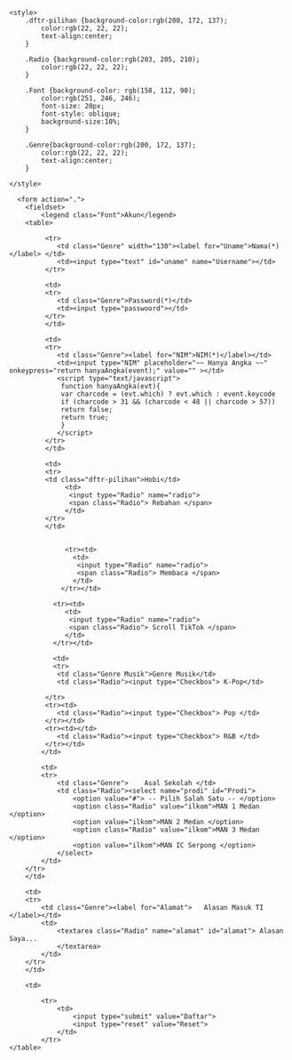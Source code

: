 <html lang="en">
<head>
    <meta charset="UTF-8">
    <meta name="viewport" content="width=device-width, initial-scale=1.0">
    <title>Tugas 2</title>

    <style>
        .dftr-pilihan {background-color:rgb(200, 172, 137);
            color:rgb(22, 22, 22);
            text-align:center;  
        }

        .Radio {background-color:rgb(203, 205, 210);
            color:rgb(22, 22, 22);
        }

        .Font {background-color: rgb(158, 112, 90);
            color:rgb(251, 246, 246);
            font-size: 20px;
            font-style: oblique;
            background-size:10%;
        }

        .Genre{background-color:rgb(200, 172, 137);
            color:rgb(22, 22, 22);
            text-align:center;
        }

    </style>
</head>
<body>

      <form action=".">
        <fieldset>
            <legend class="Font">Akun</legend>
        <table>
            
             <tr>
                <td class="Genre" width="130"><label for="Uname">Nama(*)</label> </td>
                <td><input type="text" id="uname" name="Username"></td>
             </tr>
             
             <td>
             <tr>
                <td class="Genre">Password(*)</td>
                <td><input type="passwoord"></td>
             </tr>
             </td>

             <td>
             <tr>
                <td class="Genre"><label for="NIM">NIM(*)</label></td>
                <td><input type="NIM" placeholder="~~ Hanya Angka ~~" onkeypress="return hanyaAngka(event);" value="" ></td>
                <script type="text/javascript">
                 function hanyaAngka(evt){
                 var charcode = (evt.which) ? evt.which : event.keycode
                 if (charcode > 31 && (charcode < 48 || charcode > 57))
                 return false;
                 return true;
                 }
                </script>
             </tr>
             </td>

             <td>
             <tr>
             <td class="dftr-pilihan">Hobi</td>            
                  <td>
                   <input type="Radio" name="radio">
                   <span class="Radio"> Rebahan </span>
                  </td>
             </tr>  
             </td>   
                  

                  <tr><td>
                    <td>
                     <input type="Radio" name="radio">
                     <span class="Radio"> Membaca </span>
                    </td>
                 </tr></td>
   
               <tr><td>
                  <td>
                   <input type="Radio" name="radio">
                   <span class="Radio"> Scroll TikTok </span>
                  </td>
               </tr></td>

               <td>
               <tr>
                <td class="Genre Musik">Genre Musik</td>
                <td class="Radio"><input type="Checkbox"> K-Pop</td>
                
             </tr>
             <tr><td>
                <td class="Radio"><input type="Checkbox"> Pop </td>
             </tr></td>
             <tr><td></td>
                <td class="Radio"><input type="Checkbox"> R&B </td>
             </tr></td>
            </td>

            <td>
            <tr>
                <td class="Genre">    Asal Sekolah </td>
                <td class="Radio"><select name="prodi" id="Prodi">
                    <option value="#"> -- Pilih Salah Satu -- </option>
                    <option class="Radio" value="ilkom">MAN 1 Medan </option>
                    <option value="ilkom">MAN 2 Medan </option>
                    <option class="Radio" value="ilkom">MAN 3 Medan </option>
                    <option value="ilkom">MAN IC Serpong </option>
                </select>
            </td> 
        </tr>
        </td>

        <td>
        <tr>
            <td class="Genre"><label for="Alamat">   Alasan Masuk TI   </label></td>
            <td>
                <textarea class="Radio" name="alamat" id="alamat"> Alasan Saya...
                </textarea>                
            </td>
        </tr>
        </td>   

        <td>
        
            <tr>
                <td>
                    <input type="submit" value="Daftar">
                    <input type="reset" value="Reset">     
                </td>
            </tr>
    </table>
</form>
</fieldset>
   
</body>
</html>
